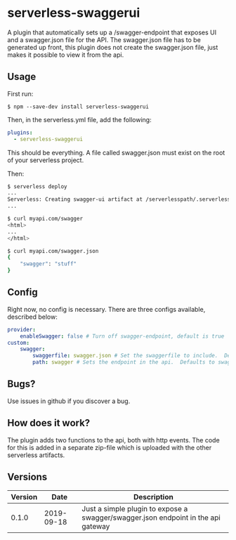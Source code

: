 # serverless-swaggerui
A plugin that automatically sets up a /swagger-endpoint that exposes UI and a swagger.json file for the API.  The swagger.json file has to be generated up front, this plugin does not create the swagger.json file, just makes it possible to view it from the api.

## Usage
First run:
```
$ npm --save-dev install serverless-swaggerui
```

Then, in the serverless.yml file, add the following:  
```yaml
plugins:
  - serverless-swaggerui
```
This should be everything.  A file called swagger.json must exist on the root of your serverless project.  
  
Then:
```bash
$ serverless deploy
...
Serverless: Creating swagger-ui artifact at /serverlesspath/.serverless/serverless-swaggerui-plugin.zip
...

$ curl myapi.com/swagger
<html>
...
</html>

$ curl myapi.com/swagger.json
{
    "swagger": "stuff"
}
```

## Config
Right now, no config is necessary.  There are three configs available, described below:  
```yaml
provider:
    enableSwagger: false # Turn off swagger-endpoint, default is true
custom:
    swagger:
        swaggerfile: swagger.json # Set the swaggerfile to include.  Default is swagger.json
        path: swagger # Sets the endpoint in the api.  Defaults to swagger.  The swagger.json will be exposed in the path+.json.  
```

## Bugs?
Use issues in github if you discover a bug.  

## How does it work?
The plugin adds two functions to the api, both with http events.  The code for this is added in a separate zip-file which is uploaded with the other serverless artifacts.  

## Versions
|Version|Date|Description|
|-------|----|-----------|
|0.1.0  | 2019-09-18 | Just a simple plugin to expose a swagger/swagger.json endpoint in the api gateway|
